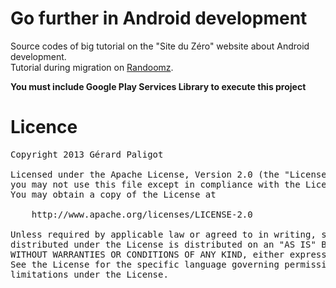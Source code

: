 # Go further in Android development #
Source codes of big tutorial on the "Site du Zéro" website about Android development.<br />
Tutorial during migration on <a href="http://www.randoomz.org">Randoomz</a>.

__You must include Google Play Services Library to execute this project__

# Licence #
<pre>
Copyright 2013 Gérard Paligot

Licensed under the Apache License, Version 2.0 (the "License");
you may not use this file except in compliance with the License.
You may obtain a copy of the License at

	http://www.apache.org/licenses/LICENSE-2.0

Unless required by applicable law or agreed to in writing, software
distributed under the License is distributed on an "AS IS" BASIS,
WITHOUT WARRANTIES OR CONDITIONS OF ANY KIND, either express or implied.
See the License for the specific language governing permissions and
limitations under the License.
</pre>